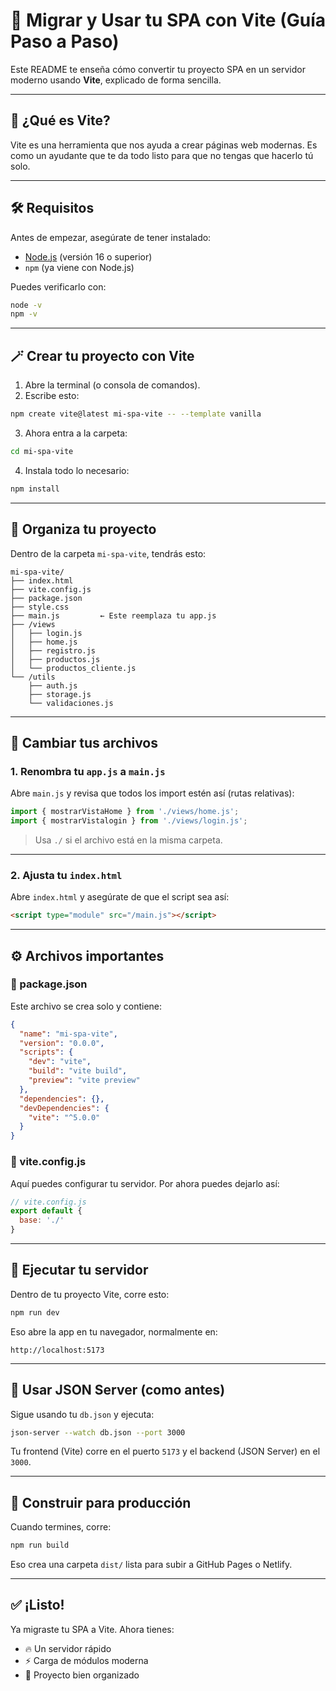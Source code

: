# 🚀 Migrar y Usar tu SPA con Vite (Guía Paso a Paso)

Este README te enseña cómo convertir tu proyecto SPA en un servidor moderno usando **Vite**, explicado de forma sencilla.

---

## 🧠 ¿Qué es Vite?

Vite es una herramienta que nos ayuda a crear páginas web modernas. Es como un ayudante que te da todo listo para que no tengas que hacerlo tú solo.

---

## 🛠 Requisitos

Antes de empezar, asegúrate de tener instalado:

- [Node.js](https://nodejs.org) (versión 16 o superior)
- `npm` (ya viene con Node.js)

Puedes verificarlo con:

```bash
node -v
npm -v
```

---

## 🪄 Crear tu proyecto con Vite

1. Abre la terminal (o consola de comandos).
2. Escribe esto:

```bash
npm create vite@latest mi-spa-vite -- --template vanilla
```

3. Ahora entra a la carpeta:

```bash
cd mi-spa-vite
```

4. Instala todo lo necesario:

```bash
npm install
```

---

## 📁 Organiza tu proyecto

Dentro de la carpeta `mi-spa-vite`, tendrás esto:

```
mi-spa-vite/
├── index.html
├── vite.config.js
├── package.json
├── style.css
├── main.js         ← Este reemplaza tu app.js
├── /views
│   ├── login.js
│   ├── home.js
│   ├── registro.js
│   ├── productos.js
│   └── productos_cliente.js
└── /utils
    ├── auth.js
    ├── storage.js
    └── validaciones.js
```

---

## 🧩 Cambiar tus archivos

### 1. Renombra tu `app.js` a `main.js`

Abre `main.js` y revisa que todos los import estén así (rutas relativas):

```js
import { mostrarVistaHome } from './views/home.js';
import { mostrarVistalogin } from './views/login.js';
```

> Usa `./` si el archivo está en la misma carpeta.

---

### 2. Ajusta tu `index.html`

Abre `index.html` y asegúrate de que el script sea así:

```html
<script type="module" src="/main.js"></script>
```

---

## ⚙️ Archivos importantes

### 📄 package.json

Este archivo se crea solo y contiene:

```json
{
  "name": "mi-spa-vite",
  "version": "0.0.0",
  "scripts": {
    "dev": "vite",
    "build": "vite build",
    "preview": "vite preview"
  },
  "dependencies": {},
  "devDependencies": {
    "vite": "^5.0.0"
  }
}
```

### 📄 vite.config.js

Aquí puedes configurar tu servidor. Por ahora puedes dejarlo así:

```js
// vite.config.js
export default {
  base: './'
}
```

---

## 🚀 Ejecutar tu servidor

Dentro de tu proyecto Vite, corre esto:

```bash
npm run dev
```

Eso abre la app en tu navegador, normalmente en:

```
http://localhost:5173
```

---

## 💾 Usar JSON Server (como antes)

Sigue usando tu `db.json` y ejecuta:

```bash
json-server --watch db.json --port 3000
```

Tu frontend (Vite) corre en el puerto `5173` y el backend (JSON Server) en el `3000`.

---

## 🧱 Construir para producción

Cuando termines, corre:

```bash
npm run build
```

Eso crea una carpeta `dist/` lista para subir a GitHub Pages o Netlify.

---

## ✅ ¡Listo!

Ya migraste tu SPA a Vite. Ahora tienes:

- 🔥 Un servidor rápido
- ⚡ Carga de módulos moderna
- 📁 Proyecto bien organizado
